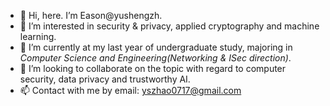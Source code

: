 - 👋 Hi, here. I’m Eason@yushengzh.
- 👀 I’m interested in security & privacy, applied cryptography and machine learning. 
- 🌱 I’m currently at my last year of undergraduate study, majoring in *Computer Science and Engineering(Networking & ISec direction)*.
- 💞️ I’m looking to collaborate on the topic with regard to computer security, data privacy and trustworthy AI.
- 📫 Contact with me by email: yszhao0717@gmail.com

<!---
yushengzh/yushengzh is a ✨ special ✨ repository because its `README.md` (this file) appears on your GitHub profile.
You can click the Preview link to take a look at your changes.
--->
